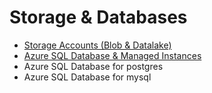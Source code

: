 # Storage & Databases

- [Storage Accounts (Blob & Datalake)](storage-accounts.md)
- [Azure SQL Database & Managed Instances](databases-sql.md)
- Azure SQL Database for postgres
- Azure SQL Database for mysql


